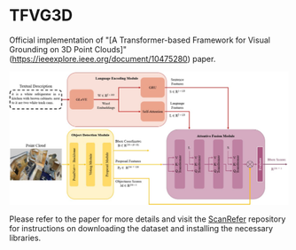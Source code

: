 # TFVG3D

Official implementation of "[A Transformer-based Framework for Visual Grounding on 3D Point Clouds]"(https://ieeexplore.ieee.org/document/10475280) paper.

![Diagram](./image/Diagram.jpg)

Please refer to the paper for more details and visit the [ScanRefer](https://github.com/daveredrum/ScanRefer) repository for instructions on downloading the dataset and installing the necessary libraries.
